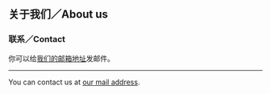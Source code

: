 ## 关于我们／About us
### 联系／Contact
你可以给[我们的邮箱地址](mailto:guansg@mimetech.onaliyun.com "guansg@mimetech.onaliyun.com")发邮件。

---
You can contact us at [our mail address](mailto:guansg@mimetech.onaliyun.com "guansg@mimetech.onaliyun.com"). 

